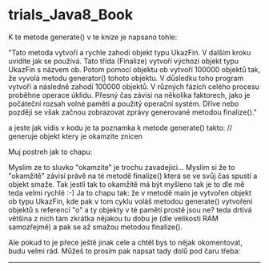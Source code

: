 # trials_Java8_Book


K te metode generate() v te knize je napsano tohle:

"Tato metoda vytvoří a rychle zahodí objekt typu UkazFin.
V dalším kroku uvidíte jak se používá. Tato třída (Finalize) vytvoří výchozí objekt typu UkazFin s názvem ob.
Potom pomocí objektu ob vytvoří 100000 objektů tak, že vyvolá metodu generator() tohoto objektu. V důsledku toho program vytvoří a následně zahodí 100000 objektů.
V různých fázích celého procesu proběhne operace úklidu. Přesný čas závisí na několika faktorech, jako je počáteční rozsah volné paměti a použitý operační systém.
Dříve nebo později se však začnou zobrazovat zprávy generované metodou finalize()."


a jeste jak vidis v kodu je ta poznamka k metode generate() takto: // generuje objekt ktery je okamzite znicen

Muj postreh jak to chapu:

Myslim ze to sluvko "okamzite" je trochu zavadejici... Myslím si že to "okamžitě" závisí právě na té metodě finalize() která se ve svůj čas spustí a objekt smaže.
Tak jestli tak to okamžitě má být myšleno tak je to dle mě teda velmi rychlé :-)
Ja to chapu tak: že v metodě main je vytvořen objekt ob typu UkazFin, kde pak v tom cyklu voláš metodou generate() vytvoření objektů s referencí "o" a ty objekty
v té paměti prostě jsou ne? teda drtivá většina z nich tam zkrátka nějakou tu dobu je (dle velikosti RAM samozřejmě) a pak se až smažou metodou finalize().

Ale pokud to je přece ještě jinak cele a chtěl bys to nějak okomentovat, budu velmi rád. Můžeš to prosím pak napsat tady dolů pod čaru třeba:

-------------------------------------------


